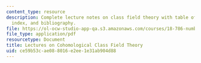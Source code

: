 ```yaml
---
content_type: resource
description: Complete lecture notes on class field theory with table of contents,
  index, and bibliography.
file: https://ol-ocw-studio-app-qa.s3.amazonaws.com/courses/18-786-number-theory-ii-class-field-theory-spring-2016/ce59b53cae088016e2ee1e31ab904d88_MIT18_786S16_notes.pdf
file_type: application/pdf
resourcetype: Document
title: Lectures on Cohomological Class Field Theory
uid: ce59b53c-ae08-8016-e2ee-1e31ab904d88
---
```

